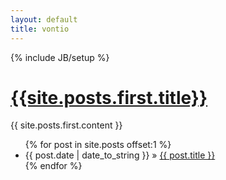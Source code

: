 ```yaml
---
layout: default
title: vontio
---
```

{% include JB/setup %}

<div class='post'>
  <h1><a href='{{site.posts.first.url}}'>{{site.posts.first.title}}</a></h1>
  <div class='body'>{{ site.posts.first.content }}</div>
</div>

<ul class="posts">
  {% for post in site.posts offset:1 %}
    <li><span>{{ post.date | date_to_string }}</span> &raquo; <a href="{{ BASE_PATH }}{{ post.url }}">{{ post.title }}</a></li>
  {% endfor %}
</ul>
